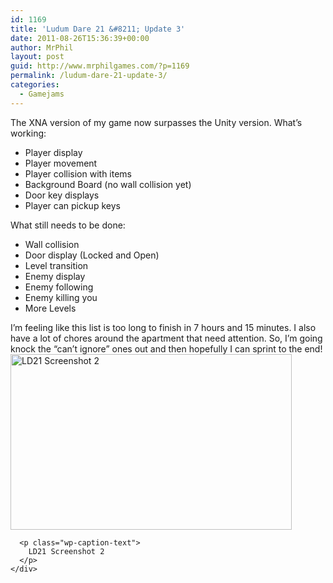```yaml
---
id: 1169
title: 'Ludum Dare 21 &#8211; Update 3'
date: 2011-08-26T15:36:39+00:00
author: MrPhil
layout: post
guid: http://www.mrphilgames.com/?p=1169
permalink: /ludum-dare-21-update-3/
categories:
  - Gamejams
---
```

The XNA version of my game now surpasses the Unity version. What&#8217;s working:

  * Player display
  * Player movement
  * Player collision with items
  * Background Board (no wall collision yet)
  * Door key displays
  * Player can pickup keys

<div>
  What still needs to be done:
</div>

<div>
  <ul>
    <li>
      Wall collision
    </li>
    <li>
      Door display (Locked and Open)
    </li>
    <li>
      Level transition
    </li>
    <li>
      Enemy display
    </li>
    <li>
      Enemy following
    </li>
    <li>
      Enemy killing you
    </li>
    <li>
      More Levels
    </li>
  </ul>
  
  <div>
    I&#8217;m feeling like this list is too long to finish in 7 hours and 15 minutes. I also have a lot of chores around the apartment that need attention. So, I&#8217;m going knock the &#8220;can&#8217;t ignore&#8221; ones out and then hopefully I can sprint to the end!
  </div>
  
  <div>
    <div id="attachment_1345" style="width: 460px" class="wp-caption aligncenter">
      <a href="http://www.mrphilgames.com/wp-content/uploads/2011/08/ld21-screenshot-2.png"><img class="size-full wp-image-1345" title="LD21 Screenshot 2" src="http://www.mrphilgames.com/wp-content/uploads/2011/08/ld21-screenshot-2.png" alt="LD21 Screenshot 2" width="450" height="281" /></a>
      
      <p class="wp-caption-text">
        LD21 Screenshot 2
      </p>
    </div>
  </div>
</div>